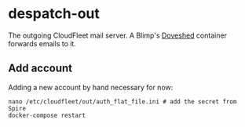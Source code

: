 # despatch-out

The outgoing CloudFleet mail server. A Blimp's
[Doveshed](https://github.com/cloudfleet/doveshed/) container
forwards emails to it.

## Add account

Adding a new account by hand necessary for now:

    nano /etc/cloudfleet/out/auth_flat_file.ini # add the secret from Spire
    docker-compose restart
